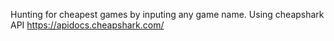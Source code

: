 Hunting for cheapest games by inputing any game name. Using cheapshark API https://apidocs.cheapshark.com/
